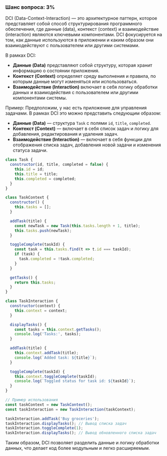 ### Шанс вопроса: 3%

DCI (Data-Context-Interaction) — это архитектурное паттерн, которое представляет собой способ структурирования программного обеспечения, где данные (data), контекст (context) и взаимодействие (interaction) являются ключевыми компонентами. DCI фокусируется на том, как данные используются в приложении и каким образом они взаимодействуют с пользователем или другими системами.

В рамках DCI:
- **Данные (Data)** представляют собой структуру, которая хранит информацию о состоянии приложения.
- **Контекст (Context)** определяет среду выполнения и правила, по которым данные могут изменяться или использоваться.
- **Взаимодействие (Interaction)** включает в себя логику обработки данных и взаимодействия с пользователем или другими компонентами системы.

Пример:
Предположим, у нас есть приложение для управления задачами. В рамках DCI это можно представить следующим образом:
- **Данные (Data)** — структура `Task` с полями `id`, `title`, `completed`.
- **Контекст (Context)** — включает в себя список задач и логику для добавления, редактирования и удаления задач.
- **Взаимодействие (Interaction)** — включает в себя функции для отображения списка задач, добавления новой задачи и изменения статуса задачи.

```javascript
class Task {
  constructor(id, title, completed = false) {
    this.id = id;
    this.title = title;
    this.completed = completed;
  }
}

class TaskContext {
  constructor() {
    this.tasks = [];
  }

  addTask(title) {
    const newTask = new Task(this.tasks.length + 1, title);
    this.tasks.push(newTask);
  }

  toggleComplete(taskId) {
    const task = this.tasks.find(t => t.id === taskId);
    if (task) {
      task.completed = !task.completed;
    }
  }

  getTasks() {
    return this.tasks;
  }
}

class TaskInteraction {
  constructor(context) {
    this.context = context;
  }

  displayTasks() {
    const tasks = this.context.getTasks();
    console.log('Tasks:', tasks);
  }

  addTask(title) {
    this.context.addTask(title);
    console.log(`Added task: ${title}`);
  }

  toggleComplete(taskId) {
    this.context.toggleComplete(taskId);
    console.log(`Toggled status for task id: ${taskId}`);
  }
}

// Пример использования
const taskContext = new TaskContext();
const taskInteraction = new TaskInteraction(taskContext);

taskInteraction.addTask('Buy groceries');
taskInteraction.displayTasks(); // Вывод списка задач
taskInteraction.toggleComplete(1);
taskInteraction.displayTasks(); // Вывод обновленного списка задач
```

Таким образом, DCI позволяет разделить данные и логику обработки данных, что делает код более модульным и легко расширяемым.